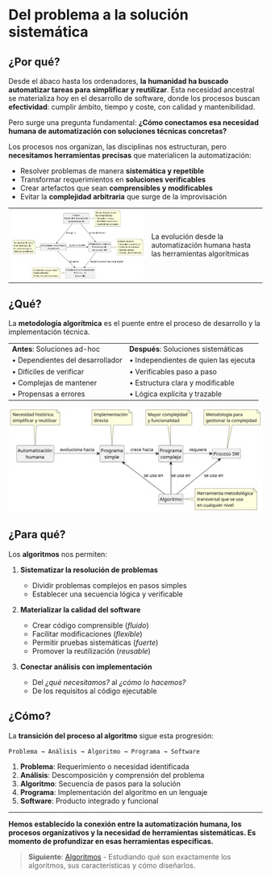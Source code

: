 # Del problema a la solución sistemática

## ¿Por qué?

Desde el ábaco hasta los ordenadores, **la humanidad ha buscado automatizar tareas para simplificar y reutilizar**. Esta necesidad ancestral se materializa hoy en el desarrollo de software, donde los procesos buscan **efectividad**: cumplir ámbito, tiempo y coste, con calidad y mantenibilidad.

Pero surge una pregunta fundamental: **¿Cómo conectamos esa necesidad humana de automatización con soluciones técnicas concretas?**

Los procesos nos organizan, las disciplinas nos estructuran, pero **necesitamos herramientas precisas** que materialicen la automatización:

- Resolver problemas de manera **sistemática y repetible**
- Transformar requerimientos en **soluciones verificables**
- Crear artefactos que sean **comprensibles y modificables**
- Evitar la **complejidad arbitraria** que surge de la improvisación

|||
|-|-|
|![Evolución desde automatización hacia algoritmos](/images/modelosUML/procesoAAlgoritmo.svg)|La evolución desde la automatización humana hasta las herramientas algorítmicas|

## ¿Qué?

La **metodología algorítmica** es el puente entre el proceso de desarrollo y la implementación técnica.

|||
|-|-|
|**Antes**: Soluciones ad-hoc|**Después**: Soluciones sistemáticas|
|• Dependientes del desarrollador|• Independientes de quien las ejecuta|
|• Difíciles de verificar|• Verificables paso a paso|
|• Complejas de mantener|• Estructura clara y modificable|
|• Propensas a errores|• Lógica explícita y trazable|

![Herramientas de desarrollo desde automatización hasta software](/images/modelosUML/herramientasDesarrollo.svg)

## ¿Para qué?

Los **algoritmos** nos permiten:

1. **Sistematizar la resolución de problemas**
   - Dividir problemas complejos en pasos simples
   - Establecer una secuencia lógica y verificable

2. **Materializar la calidad del software**
   - Crear código comprensible (*fluido*)
   - Facilitar modificaciones (*flexible*)
   - Permitir pruebas sistemáticas (*fuerte*)
   - Promover la reutilización (*reusable*)

3. **Conectar análisis con implementación**
   - Del *¿qué necesitamos?* al *¿cómo lo hacemos?*
   - De los requisitos al código ejecutable

## ¿Cómo?

La **transición del proceso al algoritmo** sigue esta progresión:

```text
Problema → Análisis → Algoritmo → Programa → Software
```

1. **Problema**: Requerimiento o necesidad identificada
2. **Análisis**: Descomposición y comprensión del problema
3. **Algoritmo**: Secuencia de pasos para la solución
4. **Programa**: Implementación del algoritmo en un lenguaje
5. **Software**: Producto integrado y funcional

---

**Hemos establecido la conexión entre la automatización humana, los procesos organizativos y la necesidad de herramientas sistemáticas. Es momento de profundizar en esas herramientas específicas.**

> **Siguiente**: [Algoritmos](00100-algoritmos.md) - Estudiando qué son exactamente los algoritmos, sus características y cómo diseñarlos.